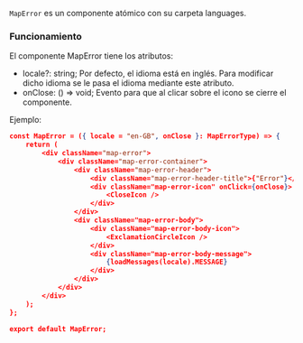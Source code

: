 `MapError` es un componente atómico con su carpeta languages.

### Funcionamiento

El componente MapError tiene los atributos:

-   locale?: string; Por defecto, el idioma está en inglés. Para modificar dicho idioma se le pasa el idioma mediante este atributo.
-   onClose: () => void; Evento para que al clicar sobre el icono se cierre el componente.


Ejemplo:

```json
const MapError = ({ locale = "en-GB", onClose }: MapErrorType) => {
    return (
        <div className="map-error">
            <div className="map-error-container">
                <div className="map-error-header">
                    <div className="map-error-header-title">{"Error"}</div>
                    <div className="map-error-icon" onClick={onClose}>
                        <CloseIcon />
                    </div>
                </div>
                <div className="map-error-body">
                    <div className="map-error-body-icon">
                        <ExclamationCircleIcon />
                    </div>
                    <div className="map-error-body-message">
                        {loadMessages(locale).MESSAGE}
                    </div>
                </div>
            </div>
        </div>
    );
};

export default MapError;
```
